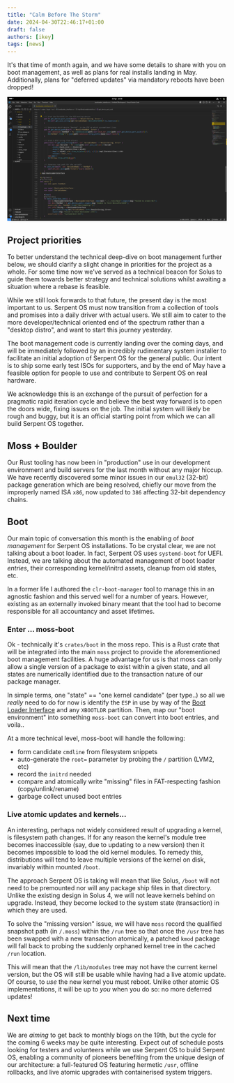 ```yaml
---
title: "Calm Before The Storm"
date: 2024-04-30T22:46:17+01:00
draft: false
authors: [ikey]
tags: [news]
---
```


It's that time of month again, and we have some details to share with you on boot management, as well as plans for real installs
landing in May. Additionally, plans for "deferred updates" via mandatory reboots have been dropped!

![wip boot code](Featured.webp)

<!--more-->

## Project priorities

To better understand the technical deep-dive on boot management further below, we should clarify a slight change in priorities
for the project as a whole. For some time now we've served as a technical beacon for Solus to guide them towards better strategy
and technical solutions whilst awaiting a situation where a rebase is feasible.

While we still look forwards to that future, the present day is the most important to us. Serpent OS must now transition from
a collection of tools and promises into a daily driver with actual users. We still aim to cater to the more developer/technical oriented
end of the spectrum rather than a "desktop distro", and want to start this journey yesterday.

The boot management code is currently landing over the coming days, and will be immediately followed by an incredibly rudimentary
system installer to facilitate an initial adoption of Serpent OS for the general public. Our intent is to ship some early test ISOs
for supporters, and by the end of May have a feasible option for people to use and contribute to Serpent OS on real hardware.

We acknowledge this is an exchange of the pursuit of perfection for a pragmatic rapid iteration cycle and believe the best way
forward is to open the doors wide, fixing issues on the job. The initial system will likely be rough and buggy, but it is an official
starting point from which we can all build Serpent OS together.

## Moss + Boulder

Our Rust tooling has now been in "production" use in our development environment and build servers for the last month
without any major hiccup. We have recently discovered some minor issues in our `emul32` (32-bit) package generation which
are being resolved, chiefly our move from the improperly named ISA `x86`, now updated to `386` affecting 32-bit dependency
chains.

## Boot

Our main topic of conversation this month is the enabling of _boot management_ for Serpent OS installations. To be crystal
clear, we are not talking about a boot loader. In fact, Serpent OS uses `systemd-boot` for UEFI. Instead, we are talking
about the automated management of boot loader *entries*, their corresponding kernel/initrd assets, cleanup from old states, etc.

In a former life I authored the `clr-boot-manager` tool to manage this in an agnostic fashion and this served well for a number
of years. However, existing as an externally invoked binary meant that the tool had to become responsible for all accountancy and
asset lifetimes.

### Enter ... moss-boot

Ok - technically it's `crates/boot` in the moss repo. This is a Rust crate that will be integrated into the main `moss` project to
provide the aforementioned boot management facilities. A huge advantage for us is that moss can only allow a single version of a package
to exist within a given state, and all states are numerically identified due to the transaction nature of our package manager.

In simple terms, one "state" == "one kernel candidate" (per type..) so all we *really* need to do for now is identify the `ESP` in use by
way of the [Boot Loader Interface](https://systemd.io/BOOT_LOADER_INTERFACE/) and any `XBOOTLDR` partition. Then, map our "boot environment"
into something `moss-boot` can convert into boot entries, and voila..

At a more technical level, moss-boot will handle the following:

 - form candidate `cmdline` from filesystem snippets
 - auto-generate the `root=` parameter by probing the `/` partition (LVM2, etc)
 - record the `initrd` needed
 - compare and atomically write "missing" files in FAT-respecting fashion (copy/unlink/rename)
 - garbage collect unused boot entries

### Live atomic updates and kernels...

An interesting, perhaps not widely considered result of upgrading a kernel, is filesystem path changes. If for any reason the kernel's module
tree becomes inaccessible (say, due to updating to a new version) then it becomes impossible to load the old kernel modules. To remedy this, distributions will
tend to leave multiple versions of the kernel on disk, invariably within mounted `/boot`.

The approach Serpent OS is taking will mean that like Solus, `/boot` will not need to be premounted nor will any package ship files in that directory.
Unlike the existing design in Solus 4, we will not leave kernels behind on upgrade. Instead, they become locked to the system state (transaction) in which
they are used.

To solve the "missing version" issue, we will have `moss` record the qualified snapshot path (in `/.moss`) within the `/run` tree so that once the `/usr`
tree has been swapped with a new transaction atomically, a patched `kmod` package will fall back to probing the suddenly orphaned kernel tree in the cached
`/run` location.

This will mean that the `/lib/modules` tree may not have the current kernel version, but the OS will still be usable while having had a live atomic update.
Of course, to *use* the new kernel you must reboot. Unlike other atomic OS implementations, it will be up to *you* when you do so: no more deferred updates!

## Next time

We are _aiming_ to get back to monthly blogs on the 19th, but the cycle for the coming 6 weeks may be quite interesting. Expect out of schedule posts
looking for testers and volunteers while we use Serpent OS to build Serpent OS, enabling a community of pioneers benefiting from the unique design of
our architecture: a full-featured OS featuring hermetic `/usr`, offline rollbacks, and live atomic upgrades with containerised system triggers.
